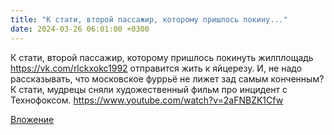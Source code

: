 ```yaml
---
title: "К стати, второй пассажир, которому пришлось покину..."
date: 2024-03-26 06:01:00 +0300
---
```


К стати, второй пассажир, которому пришлось покинуть жилплощадь https://vk.com/rlckxokc1992 отправится жить к яйцерезу.
И, не надо рассказывать, что московское фуррьё не лижет зад самым конченным?
К стати, мудрецы сняли художественный фильм про инцидент с Технофоксом.
https://www.youtube.com/watch?v=2aFNBZK1Cfw

[Вложение](https://vk.com/video41076938_456239780)
